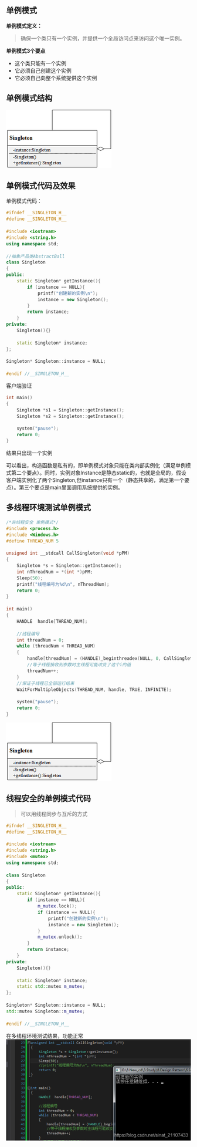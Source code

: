 ## 单例模式

**单例模式定义：**
> 确保一个类只有一个实例，并提供一个全局访问点来访问这个唯一实例。

**单例模式3个要点**  
* 这个类只能有一个实例
* 它必须自己创建这个实例
* 它必须自己向整个系统提供这个实例

## 单例模式结构  
![](https://github.com/lph6755065/Design-Patterns/blob/main/picture/20191020174208514.png)

## 单例模式代码及效果
单例模式代码：
```cpp
#ifndef __SINGLETON_H__
#define __SINGLETON_H__
 
#include <iostream>
#include <string.h>
using namespace std;
 
//抽象产品类AbstractBall
class Singleton
{
public:
	static Singleton* getInstance(){
		if (instance == NULL){
			printf("创建新的实例\n");
			instance = new Singleton();
		}
		return instance;
	}
private:
	Singleton(){}
 
	static Singleton* instance;
};
 
Singleton* Singleton::instance = NULL;
 
#endif //__SINGLETON_H__
```  
客户端验证
```cpp
int main()
{
	Singleton *s1 = Singleton::getInstance();
	Singleton *s2 = Singleton::getInstance();
 
	system("pause");
	return 0;
}
``` 
结果只出现一个实例

可以看出，构造函数是私有的，即单例模式对象只能在类内部实例化（满足单例模式第二个要点）。同时，实例对象Instance是静态static的，也就是全局的，假设客户端实例化了两个Singleton,但instance只有一个（静态共享的，满足第一个要点）。第三个要点是main里面调用系统提供的实例。

## 多线程环境测试单例模式 
```cpp
/*非线程安全 单例模式*/
#include <process.h>
#include <Windows.h>
#define THREAD_NUM 5
 
unsigned int __stdcall CallSingleton(void *pPM)
{
	Singleton *s = Singleton::getInstance();
	int nThreadNum = *(int *)pPM; 
	Sleep(50);
	printf("线程编号为%d\n", nThreadNum);
	return 0;
}
 
int main()
{
	HANDLE  handle[THREAD_NUM];
 
	//线程编号
	int threadNum = 0;
	while (threadNum < THREAD_NUM)
	{
		handle[threadNum] = (HANDLE)_beginthreadex(NULL, 0, CallSingleton, &threadNum, 0, NULL);
		//等子线程接收到参数时主线程可能改变了这个i的值
		threadNum++;
	}
	//保证子线程已全部运行结束
	WaitForMultipleObjects(THREAD_NUM, handle, TRUE, INFINITE);
 
	system("pause");
	return 0;
}
```
![](https://github.com/lph6755065/Design-Patterns/blob/main/picture/20191020174208514.png)
## 线程安全的单例模式代码
>可以用线程同步与互斥的方式  

```cpp
#ifndef __SINGLETON_H__
#define __SINGLETON_H__
 
#include <iostream>
#include <string.h>
#include <mutex>
using namespace std;
 
class Singleton
{
public:
	static Singleton* getInstance(){
		if (instance == NULL){
			m_mutex.lock();
			if (instance == NULL){
				printf("创建新的实例\n");
				instance = new Singleton();
			}
			m_mutex.unlock();
		}
		return instance;
	}
private:
	Singleton(){}
 
	static Singleton* instance;
	static std::mutex m_mutex;
};
 
Singleton* Singleton::instance = NULL;
std::mutex Singleton::m_mutex;
 
#endif //__SINGLETON_H__
```  
在多线程环境测试结果，功能正常
![](https://github.com/lph6755065/Design-Patterns/blob/main/picture/20191020183942253.png)
